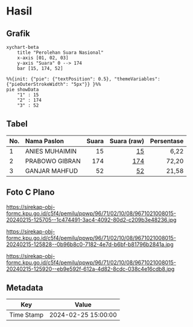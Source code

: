 # Hasil

## Grafik

```mermaid
xychart-beta
    title "Perolehan Suara Nasional"
    x-axis [01, 02, 03]
    y-axis "Suara" 0 --> 174
    bar [15, 174, 52]
```

```mermaid
%%{init: {"pie": {"textPosition": 0.5}, "themeVariables": {"pieOuterStrokeWidth": "5px"}} }%%
pie showData
    "1" : 15
    "2" : 174
    "3" : 52
```

## Tabel

| No. | Nama Paslon    | Suara | Suara (raw) | Persentase |
|:--- |:-------------- | -----:| -----------:| ----------:|
| 1   | ANIES MUHAIMIN | 15    | [15][p-1]   | 6,22       |
| 2   | PRABOWO GIBRAN | 174   | [174][p-2]  | 72,20      |
| 3   | GANJAR MAHFUD  | 52    | [52][p-3]   | 21,58      |


[p-1]: https://github.com/gigit-pemilu/pemilu-2024/blob/main/pilpres/hitung-suara/sub/96-papua-barat-daya/sub/71-kota-sorong/sub/02-sorong-timur/sub/1008-klawalu/sub/015-tps/sub/paslon-1.txt
[p-2]: https://github.com/gigit-pemilu/pemilu-2024/blob/main/pilpres/hitung-suara/sub/96-papua-barat-daya/sub/71-kota-sorong/sub/02-sorong-timur/sub/1008-klawalu/sub/015-tps/sub/paslon-2.txt
[p-3]: https://github.com/gigit-pemilu/pemilu-2024/blob/main/pilpres/hitung-suara/sub/96-papua-barat-daya/sub/71-kota-sorong/sub/02-sorong-timur/sub/1008-klawalu/sub/015-tps/sub/paslon-3.txt

## Foto C Plano

https://sirekap-obj-formc.kpu.go.id/c5f4/pemilu/ppwp/96/71/02/10/08/9671021008015-20240215-125705--1c474491-3ac4-4092-80d2-c209b3e48236.jpg

https://sirekap-obj-formc.kpu.go.id/c5f4/pemilu/ppwp/96/71/02/10/08/9671021008015-20240215-125828--0b96b8c0-7182-4e7d-b6bf-b81796b2841a.jpg

https://sirekap-obj-formc.kpu.go.id/c5f4/pemilu/ppwp/96/71/02/10/08/9671021008015-20240215-125920--eb9e592f-612a-4d82-8cdc-038c4e16cdb8.jpg


## Metadata

| Key        | Value               |
| ---------- | ------------------- |
| Time Stamp | 2024-02-25 15:00:00 |



